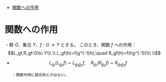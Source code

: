 
- [関数への作用](#関数への作用)


# 関数への作用

・群 $G$、集合 $Y$、$f:G\to Y$ とする。
このとき、関数 $f$ への作用：
$$L_gf,R_gf:G\to Y\\\ \\
L_gf(h)=f(g^{-1}h),\quad R_gf(h)=f(hg^{-1})\\\ \\$$

- $$L_{g_1}(L_{g_2}f)=L_{g_1g_2}f,\quad R_{g_1}(R_{g_2}f)=R_{g_1g_2}f$$

      ・関数作用に結合則とかはない。